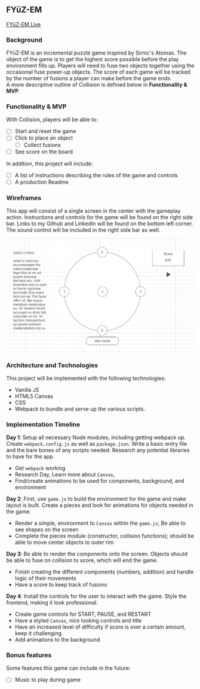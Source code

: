 ## FYüZ-EM

[FYüZ-EM Live](https://iamtreetop.github.io/fyuz-em/)

### Background

FYüZ-EM is an incremental puzzle game inspired by Sirnic's Atomas.  The object of the game is to get the highest score possible before the play environment fills up.  Players will need to fuse two objects together using the occasional fuse power-up objects.  The score of each game will be tracked by the number of fusions a player can make before the game ends.  
A more descriptive outline of Collision is defined below in **Functionality & MVP**.  

### Functionality & MVP  

With Collision, players will be able to:
- [ ] Start and reset the game
- [ ] Click to place an object
  - [ ] Collect fusions
- [ ] See score on the board

In addition, this project will include:
- [ ] A list of instructions describing the rules of the game and controls
- [ ] A production Readme

### Wireframes

This app will consist of a single screen in the center with the gameplay action. Instructions and controls for the game will be found on the right side bar. Links to my Github and LinkedIn will be found on the bottom left corner. The sound control will be included in the right side bar as well.

![wireframes](https://github.com/iamtreetop/fyuz-em/blob/main/assets/images/wireframe.png)

### Architecture and Technologies

This project will be implemented with the following technologies:
- Vanilla JS
- HTML5 Canvas
- CSS
- Webpack to bundle and serve up the various scripts.

### Implementation Timeline

**Day 1**: Setup all necessary Node modules, including getting webpack up. Create `webpack.config.js` as well as `package.json`. Write a basic entry file and the bare bones of any scripts needed.  Research any potential libraries to have for the app.

- Get `webpack` working
- Research Day, Learn more about `Canvas`, 
- Find/create animations to be used for components, background, and environment

**Day 2**: First, use `game.js` to build the environment for the game and make layout is built. Create a pieces and look for animations for  objects needed in the game.

- Render a simple, environment to `Canvas` within the `game.js`; Be able to see shapes on the screen
- Complete the pieces module (constructor, collision functions); should be able to move center objects to outer rim

**Day 3**: Be able to render the components onto the screen. Objects should be able to fuse on collision to score, which will end the game.

- Finish creating the different components (numbers, addition) and handle logic of their movements
- Have a score to keep track of fusions

**Day 4**: Install the controls for the user to interact with the game. Style the frontend, making it look professional.

- Create game controls for START, PAUSE, and RESTART
- Have a styled `Canvas`, nice looking controls and title
- Have an increased level of difficulty if score is over a certain amount, keep it challenging
- Add animations to the background

### Bonus features
Some features this game can include in the future:
- [ ] Music to play during game
